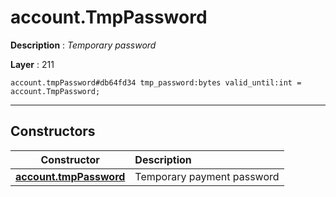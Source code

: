 # account.TmpPassword

**Description** : *Temporary password*

**Layer** : 211

```tl
account.tmpPassword#db64fd34 tmp_password:bytes valid_until:int = account.TmpPassword;
```

---

## Constructors

| Constructor | Description |
| :---: | :--- |
| [**account.tmpPassword**](constructor/account.tmpPassword) | Temporary payment password |
